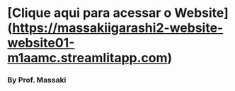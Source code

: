 # [Clique aqui para acessar o Website] (https://massakiigarashi2-website-website01-m1aamc.streamlitapp.com)
### By Prof. Massaki
